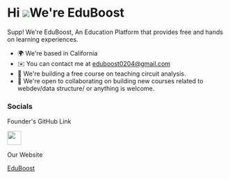 Hi ![](https://user-images.githubusercontent.com/18350557/176309783-0785949b-9127-417c-8b55-ab5a4333674e.gif)We're EduBoost
===========================================================================================================================

Supp! We're EduBoost, An Education Platform that provides free and hands on learning experiences.

* 🌍  We're based in California
* ✉️  You can contact me at [eduboost0204@gmail.com](mailto:eduboost0204@gmail.com@gmail.com)
* 🧠  We're building a free course on teaching circuit analysis.
* 🤝  We're open to collaborating on building new courses related to webdev/data structure/ or anything is welcome.


### Socials
Founder's GitHub Link
<p align="left"> <a href="https://www.github.com/Serenity0204" target="_blank" rel="noreferrer"><img src="https://raw.githubusercontent.com/danielcranney/readme-generator/main/public/icons/socials/github.svg" width="32" height="32" /></a></p>
Our Website
<p align="left"> <a href="http://www.eduboost.online/" target="_blank" rel="noreferrer">EduBoost</a></p>
